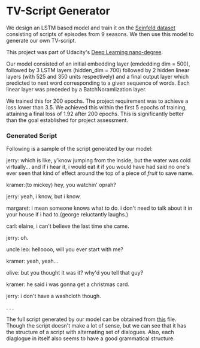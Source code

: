# TV-Script Generator

We design an LSTM based model and train it on the [Seinfeld dataset](https://www.kaggle.com/thec03u5/seinfeld-chronicles#scripts.csv) consisting of scripts of episodes from 9 seasons. We then use this model to generate our own TV-script. 

This project was part of Udacity's [Deep Learning nano-degree](https://www.udacity.com/course/deep-learning-nanodegree--nd101?utm_source=gsem_brand&utm_medium=ads_n&utm_campaign=8301633066_c&utm_term=85414324316_sa&utm_keyword=udacity%20deep%20learning_e&gclid=Cj0KCQjwjoH0BRD6ARIsAEWO9Dv3uK8C0VfpztIXAEL-p26nHZiFi03pF3mWVkZ-ZkJGbxGs0-I8d2AaApakEALw_wcB). 

Our model consisted of an initial embedding layer (emdedding dim = 500), followed by 3 LSTM layers (hidden_dim = 700) followed by 2 hidden linear layers (with 525 and 350 units respectively) and a final output layer which predicted to next word corresponding to a given sequence of words. Each linear layer was preceded by a BatchNoramlization layer. 

We trained this for 200 epochs. The project requirement was to achieve a loss lower than 3.5. We achieved this within the first 5 epochs of training, attaining a final loss of 1.92 after 200 epochs. This is significantly better than the goal established for project assessment. 


### Generated Script
Following is a sample of the script generated by our model:

jerry: which is like, y'know jumping from the inside, but the water was cold virtually... and if i hear it, i would eat it if you would have had said no one's ever seen that kind of effect around the top of a piece of *fruit* to save name.

kramer:(to mickey) hey, you watchin' oprah?

jerry: yeah, i know, but i know.

margaret: i mean someone knows what to do. i don't need to talk about it in your house if i had to.(george reluctantly laughs.)

carl: elaine, i can't believe the last time she came.

jerry: oh.

uncle leo: helloooo, will you ever start with me?

kramer: yeah, yeah...

olive: but you thought it was it? why'd you tell that guy?

kramer: he said i was gonna get a christmas card.

jerry: i don't have a washcloth though.

.
.
.


The full script generated by our model can be obtained from [this](generated_script_1.txt) file. Though the script doesn't make a lot of sense, but we can see that it has the structure of a script with alternating set of dialogues. Also, each diaglogue in itself also seems to have a good grammatical structure.  